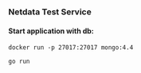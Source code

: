 ### Netdata Test Service

#### Start application with db:

```shell script
docker run -p 27017:27017 mongo:4.4 

go run
```

